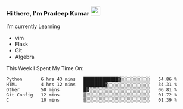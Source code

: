 ### Hi there, I'm Pradeep Kumar <img src="https://media.giphy.com/media/Yrfa3vPYjWDwlEfvHw/giphy.gif" width="25px">

I’m currently Learning
 - vim
 - Flask
 - Git
 - Algebra

This Week I Spent My Time On:
<!--START_SECTION:waka-->
```text
Python       6 hrs 43 mins   █████████████▓░░░░░░░░░░░   54.86 % 
HTML         4 hrs 12 mins   ████████▓░░░░░░░░░░░░░░░░   34.31 % 
Other        50 mins         █▓░░░░░░░░░░░░░░░░░░░░░░░   06.81 % 
Git Config   12 mins         ▒░░░░░░░░░░░░░░░░░░░░░░░░   01.72 % 
C            10 mins         ▒░░░░░░░░░░░░░░░░░░░░░░░░   01.39 % 
```
<!--END_SECTION:waka-->
